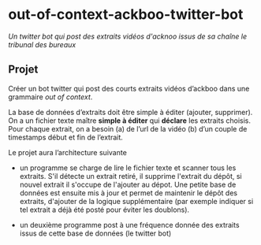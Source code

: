 # out-of-context-ackboo-twitter-bot

*Un twitter bot qui post des extraits vidéos d'acknoo issus de sa chaîne le tribunal des bureaux*

## Projet

Créer un bot twitter qui post des courts extraits vidéos d’ackboo dans une grammaire *out of context*.

La base de données d’extraits doit être simple à éditer (ajouter, supprimer). On a un fichier texte maître **simple à éditer** qui **déclare** les extraits choisis. Pour chaque extrait, on a besoin (a) de l’url de la vidéo (b) d’un couple de timestamps début et fin de l’extrait.

Le projet aura l’architecture suivante

- un programme se charge de lire le fichier texte et scanner tous les extraits. S'il détecte un extrait retiré, il supprime l'extrait du dépôt, si nouvel extrait il s'occupe de l'ajouter au dépot. Une petite base de données est ensuite mis à jour et permet de maintenir le dépôt des extraits, d'ajouter de la logique supplémentaire (par exemple indiquer si tel extrait a déjà été posté pour éviter les doublons).

- un deuxième programme post à une fréquence donnée des extraits issus de cette base de données (le twitter bot)


